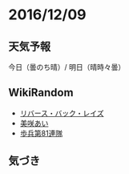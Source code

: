 # 2016/12/09

## 天気予報

今日（曇のち晴）/ 明日（晴時々曇）

## WikiRandom

* [リバース・バック・レイズ](https://ja.wikipedia.org/wiki/%E3%83%AA%E3%83%90%E3%83%BC%E3%82%B9%E3%83%BB%E3%83%90%E3%83%83%E3%82%AF%E3%83%BB%E3%83%AC%E3%82%A4%E3%82%BA)
* [美咲あい](https://ja.wikipedia.org/wiki/%E7%BE%8E%E5%92%B2%E3%81%82%E3%81%84)
* [歩兵第81連隊](https://ja.wikipedia.org/wiki/%E6%AD%A9%E5%85%B5%E7%AC%AC81%E9%80%A3%E9%9A%8A)

## 気づき

